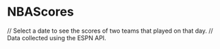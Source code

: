 # NBAScores
// Select a date to see the scores of two teams that played on that day.
// Data collected using the ESPN API.
